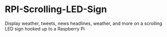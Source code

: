 # RPI-Scrolling-LED-Sign
Display weather, tweets, news headlines, weather, and more on a scrolling LED sign hooked up to a Raspberry Pi
